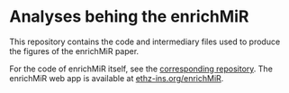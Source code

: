 # Analyses behing the enrichMiR

This repository contains the code and intermediary files used to produce the figures of the enrichMiR paper.

For the code of enrichMiR itself, see the [corresponding repository](https://github.com/ETHZ-INS/enrichMiR).
The enrichMiR web app is available at [ethz-ins.org/enrichMiR](https://ethz-ins.org/enrichMiR/).
